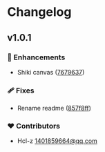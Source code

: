 # Changelog


## v1.0.1


### 🚀 Enhancements

- Shiki canvas ([7679637](https://github.com/hcl-z/shiki-canvas/commit/7679637))

### 🩹 Fixes

- Rename readme ([857f8ff](https://github.com/hcl-z/shiki-canvas/commit/857f8ff))

### ❤️ Contributors

- Hcl-z <1401859664@qq.com>

